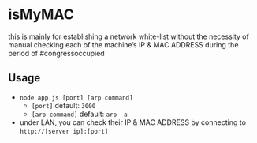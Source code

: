 # isMyMAC
this is mainly for establishing a network white-list without the necessity of manual checking each of the machine’s IP & MAC ADDRESS during the period of #congressoccupied

## Usage
* `node app.js [port] [arp command]`
  * `[port]` default: `3000`
  * `[arp command]` default: `arp -a`
* under LAN, you can check their IP & MAC ADDRESS by connecting to `http://[server ip]:[port]`
